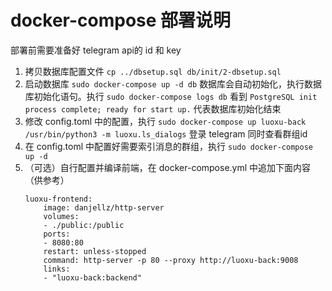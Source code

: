 # docker-compose 部署说明
部署前需要准备好 telegram api的 id 和 key

1. 拷贝数据库配置文件 ```cp ../dbsetup.sql db/init/2-dbsetup.sql```
1. 启动数据库 ```sudo docker-compose up -d db``` 数据库会自动初始化，执行数据库初始化语句。执行 ```sudo docker-compose logs db``` 看到 ```PostgreSQL init process complete; ready for start up.``` 代表数据库初始化结束
1. 修改 config.toml 中的配置，执行 ```sudo docker-compose up luoxu-back /usr/bin/python3 -m luoxu.ls_dialogs``` 登录 telegram 同时查看群组id
1. 在 config.toml 中配置好需要索引消息的群组，执行 ```sudo docker-compose up -d```
1. （可选）自行配置并编译前端，在 docker-compose.yml 中追加下面内容（供参考）
    ```
    luoxu-frontend:
        image: danjellz/http-server
        volumes:
        - ./public:/public
        ports:
        - 8080:80
        restart: unless-stopped
        command: http-server -p 80 --proxy http://luoxu-back:9008
        links:
        - "luoxu-back:backend"
    ```

